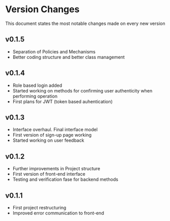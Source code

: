 # Version Changes
This document states the most notable changes made
on every new version

## v0.1.5
- Separation of Policies and Mechanisms
- Better coding structure and better class management

## v0.1.4
- Role based login added
- Started working on methods for confirming user 
authenticity when performing operation
- First plans for JWT (token based auhentication)

## v0.1.3
- Interface overhaul. Final interface model
- First version of sign-up page working
- Started working on user feedback

## v0.1.2
- Further improvements in Project structure
- First version of front-end interface
- Testing and verification fase for backend methods

## v0.1.1
- First project restructuring
- Improved error communication to front-end